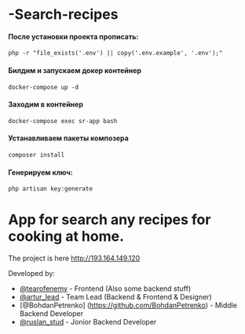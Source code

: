 # -Search-recipes
#### После установки проекта прописать:

`php -r "file_exists('.env') || copy('.env.example', '.env');"`

#### Билдим и запускаем докер контейнер

`docker-compose up -d`

#### Заходим в контейнер

`docker-compose exec sr-app bash`

#### Устанавливаем пакеты композера

`composer install`

#### Генерируем ключ:

`php artisan key:generate`

App for search any recipes for cooking at home. 
=======

The project is here http://193.164.149.120

Developed by:
* [@tearofenemy](https://github.com/tearofenemy) - Frontend (Also some backend stuff)
* [@artur_lead](https://github.com/Artur-Developer) - Team Lead (Backend & Frontend & Designer)
* [@BohdanPetrenko] (https://github.com/BohdanPetrenko) - Middle Backend Developer
* [@ruslan_stud](https://github.com/semailk) - Jonior Backend Developer
